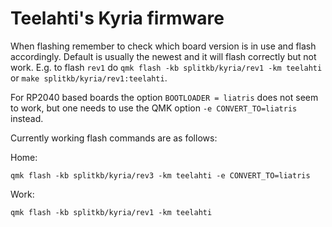 # Teelahti's Kyria firmware

When flashing remember to check which board version is in use and flash
accordingly. Default is usually the newest and it will flash correctly but not
work. E.g. to flash `rev1` do `qmk flash -kb splitkb/kyria/rev1 -km teelahti` or
`make splitkb/kyria/rev1:teelahti`.

For RP2040 based boards the option `BOOTLOADER = liatris` does not seem to work,
but one needs to use the QMK option `-e CONVERT_TO=liatris` instead.

Currently working flash commands are as follows:

Home:

```
qmk flash -kb splitkb/kyria/rev3 -km teelahti -e CONVERT_TO=liatris
```

Work:

```
qmk flash -kb splitkb/kyria/rev1 -km teelahti
```

